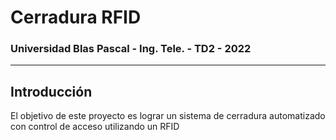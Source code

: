 # Cerradura RFID

### Universidad Blas Pascal - Ing. Tele. - TD2 - 2022
------------------------------------------------------------------------------------------

## Introducción

El objetivo de este proyecto es lograr un sistema de cerradura automatizado con control de acceso utilizando un RFID
